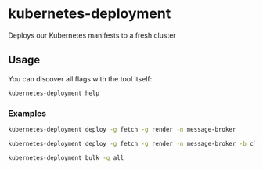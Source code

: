 # kubernetes-deployment
Deploys our Kubernetes manifests to a fresh cluster

## Usage

You can discover all flags with the tool itself:

```bash
kubernetes-deployment help
```

### Examples

```bash
kubernetes-deployment deploy -g fetch -g render -n message-broker
```

```bash
kubernetes-deployment deploy -g fetch -g render -n message-broker -b cloud-42
```

```bash
kubernetes-deployment bulk -g all
```
